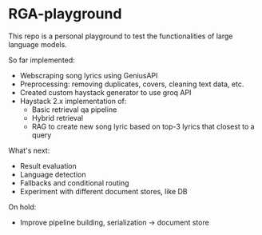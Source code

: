 # RGA-playground
This repo is a personal playground to test the functionalities of large language models.

So far implemented:
- Webscraping song lyrics using GeniusAPI
- Preprocessing: removing duplicates, covers, cleaning text data, etc.
- Created custom haystack generator to use groq API
- Haystack 2.x implementation of:
    - Basic retrieval qa pipeline
    - Hybrid retrieval
    - RAG to create new song lyric based on top-3 lyrics that closest to a query

What's next:
- Result evaluation
- Language detection
- Fallbacks and conditional routing
- Experiment with different document stores, like DB

On hold:
- Improve pipeline building, serialization -> document store 